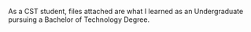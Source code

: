 As a CST student, files attached are what I learned as an Undergraduate pursuing a Bachelor of Technology Degree.
